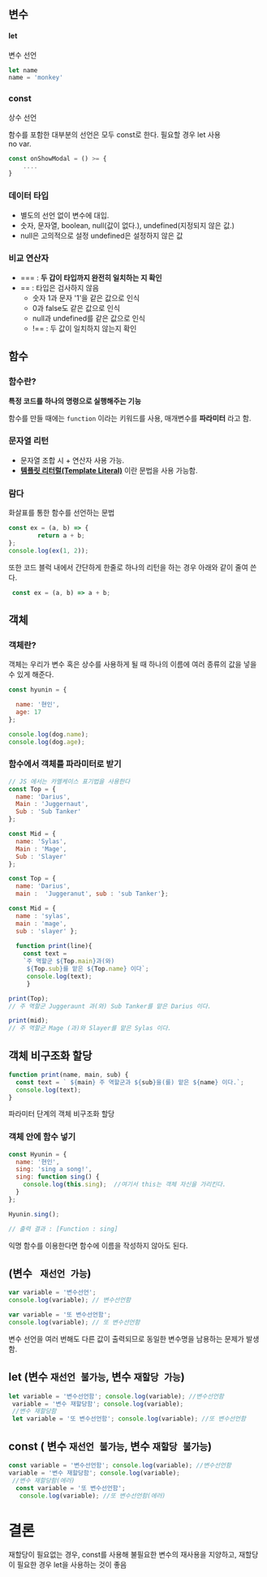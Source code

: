 ## 변수

#### let 
변수 선언
```js
let name
name = 'monkey'
```

### const

상수 선언
  
 함수를 포함한 대부분의 선언은 모두 const로 한다.
 필요할 경우 let 사용  
 no var.

```JavaScript
const onShowModal = () >= {
    ....    
}
```
### 데이터 타입

 - 별도의 선언 없이 변수에 대입.
 - 숫자, 문자열, boolean, null(값이 없다.), undefined(지정되지 않은 값.)
 - null은 고의적으로 설정 undefined은 설정하지 않은 값

### 비교 연산자
 - === : __두 갑이 타입까지 완전히 일치하는 지 확인__
 - == : 타입은 검사하지 않음
    - 숫자 1과 문자 '1'을 같은 값으로 인식
    - 0과 false도 같은 값으로 인식
    - null과 undefined를 같은 값으로 인식
    - !== : 두 값이 일치하지 않는지 확인

## 함수 

### 함수란?  
  
__특정 코드를 하나의 명령으로 실행해주는 기능__

함수를 만들 때에는 ``function`` 이라는 키워드를 사용, 매개변수를 __파라미터__ 라고 함.

### 문자열 리턴
 - 문자열 조합 시 + 연산자 사용 가능.  
 - [__템플릿 리터럴(Template Literal)__](https://developer.mozilla.org/ko/docs/Web/JavaScript/Reference/Template_literals) 이란 문법을 사용 가능함.

### 람다 

화살표를 통한 함수를 선언하는 문법

```JavaScript
const ex = (a, b) => {
        return a + b;
};
console.log(ex(1, 2)); 
```
또한 코드 블럭 내에서 간단하게 한줄로 하나의 리턴을 하는 경우 아래와 같이 줄여 쓴다.
```js
 const ex = (a, b) => a + b;
 ```

## 객체

### 객체란?

객체는 우리가 변수 혹은 상수를 사용하게 될 때 하나의 이름에 여러 종류의 값을 넣을 수 있게 해준다.

```JavaScript
const hyunin = {

  name: '현인',
  age: 17
};

console.log(dog.name);
console.log(dog.age);
```
### 함수에서 객체를 파라미터로 받기

```JavaScript
// JS 에서는 카멜케이스 표기법을 사용한다
const Top = {
  name: 'Darius',
  Main : 'Juggernaut',
  Sub : 'Sub Tanker'
};

const Mid = {
  name: 'Sylas',
  Main : 'Mage',
  Sub : 'Slayer'
};

const Top = {
  name: 'Darius',
  main :  'Juggeranut', sub : 'sub Tanker'};

const Mid = {
  name : 'sylas', 
  main : 'mage', 
  sub : 'slayer' }; 
  
  function print(line){
    const text = 
    `주 역할군 ${Top.main}과(와)
     ${Top.sub}를 맡은 ${Top.name} 이다`; 
     console.log(text); 
     }

print(Top);
// 주 역할군 Juggeraunt 과(와) Sub Tanker를 맡은 Darius 이다.

print(mid);
// 주 역할군 Mage (과)와 Slayer를 맡은 Sylas 이다.
```

## 객체 비구조화 할당

```js
function print(name, main, sub) {
  const text = ` ${main} 주 역할군과 ${sub}을(를) 맡은 ${name} 이다.`;
  console.log(text);
}
```

파라미터 단계의 객체 비구조화 할당

### 객체 안에 함수 넣기

```js
const Hyunin = {
  name: '현인',
  sing: 'sing a song!',
  sing: function sing() {
    console.log(this.sing);  //여기서 this는 객체 자신을 가리킨다.
  }
};

Hyunin.sing();

// 출력 결과 : [Function : sing]
```
익명 함수를 이용한다면 함수에 이름을 작성하지 않아도 된다. 


## (변수 ``` 재선언 가능```)

```js
var variable = '변수선언';
console.log(variable); // 변수선언함

var variable = '또 변수선언함';
console.log(variable); // 또 변수선언함
```
변수 선언을 여러 번해도 다른 값이 출력되므로 동일한 변수명을 남용하는 문제가 발생함.

## let (변수 ```재선언 불가능```, 변수 ```재할당 가능```)

```js
let variable = '변수선언함'; console.log(variable); //변수선언함
 variable = '변수 재할당함'; console.log(variable); 
 //변수 재할당함 
 let variable = '또 변수선언함'; console.log(variable); //또 변수선언함
```
## const ( 변수 ```재선언 불가능```, 변수 ```재할당 불가능```)

```js
const variable = '변수선언함'; console.log(variable); //변수선언함 
variable = '변수 재할당함'; console.log(variable);
 //변수 재할당함(에러)
  const variable = '또 변수선언함';
   console.log(variable); //또 변수선언함(에러)
```

# 결론 

재할당이 필요없는 경우, const를 사용해 불필요한 변수의 재사용을 지양하고, 재할당이 필요한 경우 let을 사용하는 것이 좋음